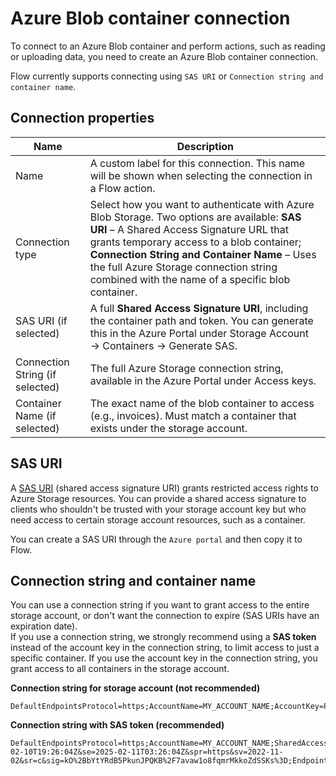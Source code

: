 # Azure Blob container connection 

To connect to an Azure Blob container and perform actions, such as reading or uploading data, you need to create an Azure Blob container connection.

Flow currently supports connecting using `SAS URI` or `Connection string and container name`.

## Connection properties


| Name             | Description                                                          |
| ----------------- | -------------------------------------------------------------------- |
| Name   | A custom label for this connection. This name will be shown when selecting the connection in a Flow action.    |
| Connection type     | Select how you want to authenticate with Azure Blob Storage. Two options are available: **SAS URI** – A Shared Access Signature URL that grants temporary access to a blob container; **Connection String and Container Name** – Uses the full Azure Storage connection string combined with the name of a specific blob container.  |
| SAS URI (if selected) |  	A full **Shared Access Signature URI**, including the container path and token. You can generate this in the Azure Portal under Storage Account → Containers → Generate  SAS.    |
| Connection String (if selected) | The full Azure Storage connection string, available in the Azure Portal under Access keys. |
| Container Name (if selected) | The exact name of the blob container to access (e.g., invoices). Must match a container that exists under the storage account. |

## SAS URI
A [SAS URI](https://learn.microsoft.com/en-us/azure/storage/common/storage-sas-overview) (shared access signature URI) grants restricted access rights to Azure Storage resources. You can provide a shared access signature to clients who shouldn't be trusted with your storage account key but who need access to certain storage account resources, such as a container.

You can create a SAS URI through the `Azure portal` and then copy it to Flow.  

## Connection string and container name

You can use a connection string if you want to grant access to the entire storage account, or don't want the connection to expire (SAS URIs have an expiration date).  
If you use a connection string, we strongly recommend using a **SAS token** instead of the account key in the connection string, to limit access to just a specific container. If you use the account key in the connection string, you grant access to all containers in the storage account.

**Connection string for storage account (not recommended)**
```
DefaultEndpointsProtocol=https;AccountName=MY_ACCOUNT_NAME;AccountKey=PnECntHiVbh2/w6f7tYK2p3cerWIxQlWBgkg+Ue4l2+ZuuwofCXutYWK/K/cxRUVO5216JLsF4W/O7KLhfMs8w==;EndpointSuffix=core.windows.net
```

**Connection string with SAS token (recommended)**
```
DefaultEndpointsProtocol=https;AccountName=MY_ACCOUNT_NAME;SharedAccessSignature=sp=r&st=2025-02-10T19:26:04Z&se=2025-02-11T03:26:04Z&spr=https&sv=2022-11-02&sr=c&sig=kO%2BbYtYRdB5PkunJPQKB%2F7avaw1o8fqmrMkkoZdSSKs%3D;EndpointSuffix=core.windows.net
```





